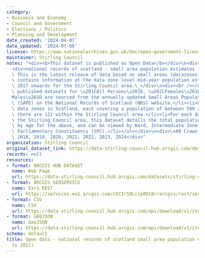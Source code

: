 ```yaml
---
category:
- Business and Economy
- Council and Government
- Elections / Politics
- Planning and Development
date_created: '2024-04-07'
date_updated: '2024-07-06'
license: https://www.nationalarchives.gov.uk/doc/open-government-licence/version/3/
maintainer: Stirling Council
notes: "<div><b>This dataset is published as Open Data</b></div>\n<div><br /></div>\n\
  <div>national records of scotland - small area population estimates (2017 to 2021).\
  \ This is the latest release of data based on small areas (datazones). The dataset\
  \ contains information at the data zone level mid-year population estimates from\
  \ 2017 onwards for the Stirling Council area.\_</div>\n<div><br /></div>\n<div><ul><li>The\
  \ published datasets for \u201CAll Persons\u201D, \u201CFemales\u201D and \u201C\
  Males\u201D are sourced from the annually updated Small Areas Population Estimates\
  \ (SAPE) on the National Records of Scotland (NRS) website.</li><li>Of the 6,976\
  \ data zones in Scotland, each covering a population of between 500 and 1000 residents,\
  \ there are 121 within the Stirling Council area.</li><li>For each data zone within\
  \ the Stirling Council area, this dataset details the total population and distribution\
  \ by age for the above, and can be viewed by Ward, Intermediate Zone (IZ) and Scottish\
  \ Parliamentary Constituency (SPC).</li></ul></div>\n<div>\xA9 Crown Copyright 2017,\
  \ 2018, 2019, 2020, 2021, 2022, 2023, 2024</div>"
organization: Stirling Council
original_dataset_link: https://data-stirling-council.hub.arcgis.com/datasets/stirling-council::open-data-national-records-of-scotland-small-area-population-estimates-2017-to-2021
records: null
resources:
- format: ARCGIS HUB DATASET
  name: Web Page
  url: https://data-stirling-council.hub.arcgis.com/datasets/stirling-council::open-data-national-records-of-scotland-small-area-population-estimates-2017-to-2021
- format: ARCGIS GEOSERVICE
  name: Esri REST
  url: https://services-eu1.arcgis.com/cECIr59LclpO818r/arcgis/rest/services/nrs_small_area_population_estimates_table/FeatureServer/0
- format: CSV
  name: CSV
  url: https://data-stirling-council.hub.arcgis.com/api/download/v1/items/a472fb3f3e3545e894529ebdc334e665/csv?layers=0
- format: GEOJSON
  name: GeoJSON
  url: https://data-stirling-council.hub.arcgis.com/api/download/v1/items/a472fb3f3e3545e894529ebdc334e665/geojson?layers=0
schema: default
title: Open data - national records of scotland small area population estimates (2017
  to 2021)
---
```

